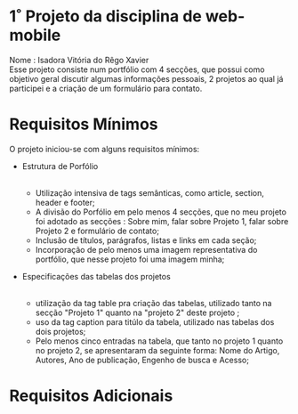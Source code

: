 # 1˚ Projeto da disciplina de web-mobile
Nome : Isadora Vitória do Rêgo Xavier<br/>
Esse projeto consiste num portfólio com 4 secções, que possui como objetivo geral discutir algumas informações pessoais, 2 projetos ao qual já participei e a criação de um formulário para contato.

# Requisitos Mínimos
O projeto iniciou-se com alguns requisitos mínimos:

- Estrutura de Porfólio<br/><br/>
  - Utilização intensiva de tags semânticas, como article, section, header e footer;<br/>
  - A divisão do Porfólio em pelo menos 4 secções, que no meu projeto foi adotado as secções : Sobre mim, falar sobre Projeto 1, falar sobre Projeto 2 e formulário de contato;<br/>
  - Inclusão de títulos, parágrafos, listas e links em cada seção;<br/>
  - Incorporação de pelo menos uma imagem representativa do portfólio, que nesse projeto foi uma imagem minha;<br/>

- Especificações das tabelas dos projetos<br/><br/>
  - utilização da tag table pra criação das tabelas, utilizado tanto na secção "Projeto 1" quanto na "projeto 2" deste projeto ;
  - uso da tag caption para titúlo da tabela, utilizado nas tabelas dos dois projetos;
  - Pelo menos cinco entradas na tabela, que tanto no projeto 1 quanto no projeto 2, se apresentaram da seguinte forma: Nome do Artigo, Autores,	Ano de publicação, Engenho de busca	e Acesso;

# Requisitos Adicionais
